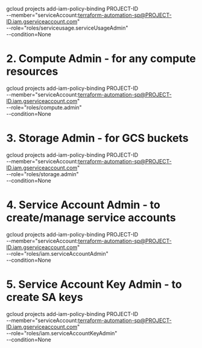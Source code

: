 gcloud projects add-iam-policy-binding PROJECT-ID \
  --member="serviceAccount:terraform-automation-sp@PROJECT-ID.iam.gserviceaccount.com" \
  --role="roles/serviceusage.serviceUsageAdmin" \
  --condition=None

# 2. Compute Admin - for any compute resources
gcloud projects add-iam-policy-binding PROJECT-ID \
  --member="serviceAccount:terraform-automation-sp@PROJECT-ID.iam.gserviceaccount.com" \
  --role="roles/compute.admin" \
  --condition=None

# 3. Storage Admin - for GCS buckets
gcloud projects add-iam-policy-binding PROJECT-ID \
  --member="serviceAccount:terraform-automation-sp@PROJECT-ID.iam.gserviceaccount.com" \
  --role="roles/storage.admin" \
  --condition=None

# 4. Service Account Admin - to create/manage service accounts
gcloud projects add-iam-policy-binding PROJECT-ID \
  --member="serviceAccount:terraform-automation-sp@PROJECT-ID.iam.gserviceaccount.com" \
  --role="roles/iam.serviceAccountAdmin" \
  --condition=None

# 5. Service Account Key Admin - to create SA keys
gcloud projects add-iam-policy-binding PROJECT-ID \
  --member="serviceAccount:terraform-automation-sp@PROJECT-ID.iam.gserviceaccount.com" \
  --role="roles/iam.serviceAccountKeyAdmin" \
  --condition=None